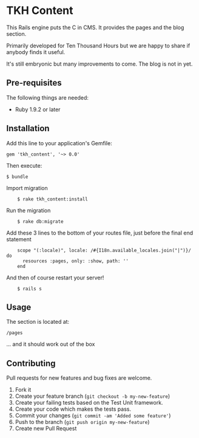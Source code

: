 # TKH Content

This Rails engine puts the C in CMS. It provides the pages and the blog section. 

Primarily developed for Ten Thousand Hours but we are happy to share if anybody finds it useful.

It's still embryonic but many improvements to come. The blog is not in yet. 



## Pre-requisites


The following things are needed:

* Ruby 1.9.2 or later


## Installation

Add this line to your application's Gemfile:

    gem 'tkh_content', '~> 0.0'

Then execute:

    $ bundle

Import migration

		$ rake tkh_content:install

Run the migration

		$ rake db:migrate
		
Add these 3 lines to the bottom of your routes file, just before the final end statement

		scope "(:locale)", locale: /#{I18n.available_locales.join("|")}/ do
		  resources :pages, only: :show, path: ''
		end

And then of course restart your server!

		$ rails s


## Usage


The section is located at:

    /pages

... and it should work out of the box


## Contributing

Pull requests for new features and bug fixes are welcome.

1. Fork it
2. Create your feature branch (`git checkout -b my-new-feature`)
3. Create your failing tests based on the Test Unit framework.
4. Create your code which makes the tests pass.
5. Commit your changes (`git commit -am 'Added some feature'`)
6. Push to the branch (`git push origin my-new-feature`)
7. Create new Pull Request
